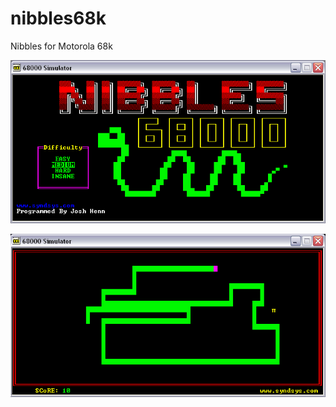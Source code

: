 # nibbles68k
Nibbles for Motorola 68k

![RobotFramework Results Log](https://github.com/smysnk/nibbles68k/raw/master/docs/nibbles0.gif)

![RobotFramework Results Log](https://github.com/smysnk/nibbles68k/raw/master/docs/nibbles1.gif)
